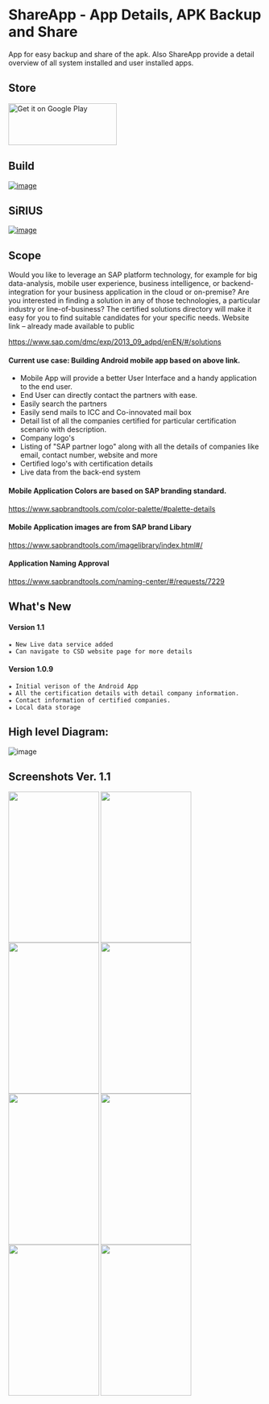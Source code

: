 # ShareApp - App Details, APK Backup and Share

App for easy backup and share of the apk. Also ShareApp provide a detail overview of all system installed and user installed apps.
 
 ## Store
<a href='https://play.google.com/store/apps/details?id=com.anu.developers3k.shareapp'><img alt='Get it on Google Play' src='https://play.google.com/intl/en_gb/badges/images/generic/en_badge_web_generic.png' height="83" width="215" /></a>

## Build

[![image](https://github.wdf.sap.corp/storage/user/21882/files/d5759346-7f76-11e8-9c87-87a78b02be8f)](https://xmake-mobile-dev.wdf.sap.corp/job/default/job/I321994-com.sap.icc.csd-master-CI-dockerrun/)

## SiRIUS

[![image](https://github.wdf.sap.corp/storage/user/21882/files/7dad24cc-84fc-11e8-8114-0fd74371b969)](https://ifp.wdf.sap.corp/sirius/index.html#/program/EA2A86DC28790741EBF93259749C8DF9)

## Scope

Would you like to leverage an SAP platform technology, for example for big data-analysis, mobile user experience, business intelligence, or backend-integration for your business application in the cloud or on-premise? Are you interested in finding a solution in any of those technologies, a particular industry or line-of-business? The certified solutions directory will make it easy for you to find suitable candidates for your specific needs.
Website link – already made available to public

https://www.sap.com/dmc/exp/2013_09_adpd/enEN/#/solutions

#### Current use case: Building Android mobile app based on above link. 
* Mobile App will provide a better User Interface and a handy application to the end user.
* End User can directly contact the partners with ease.
* Easily search the partners 
* Easily send mails to ICC and Co-innovated mail box
* Detail list of all the companies certified for particular certification scenario with description.
* Company logo's
* Listing of "SAP partner logo" along with all the details of companies like email, contact number, website and more
* Certified logo's with certification details
* Live data from the back-end system

#### Mobile Application Colors are based on SAP branding standard.
https://www.sapbrandtools.com/color-palette/#palette-details

#### Mobile Application images are from SAP brand Libary
https://www.sapbrandtools.com/imagelibrary/index.html#/

#### Application Naming Approval
https://www.sapbrandtools.com/naming-center/#/requests/7229


## What's New

#### Version 1.1
```
★ New Live data service added
★ Can navigate to CSD website page for more details
```
#### Version 1.0.9
```
★ Initial verison of the Android App
★ All the certification details with detail company information.
★ Contact information of certified companies.
★ Local data storage
```
## High level Diagram:
![image](https://github.wdf.sap.corp/storage/user/21882/files/8987a082-7f76-11e8-9c5c-a071a1f15536)

## Screenshots Ver. 1.1

<img src="https://github.wdf.sap.corp/storage/user/21882/files/34396ebe-7f79-11e8-840b-df3dad3e8cba" align="left" height="300" width="180" >

<img src="https://github.wdf.sap.corp/storage/user/21882/files/ea7fda9a-7f7a-11e8-8e14-a404e7573804" align="left" height="300" width="180" >

<img src="https://github.wdf.sap.corp/storage/user/21882/files/f8167c72-7f7a-11e8-9eab-bd4b8ade409a" align="left" height="300" width="180" >

<img src="https://github.wdf.sap.corp/storage/user/21882/files/fc33ca62-7f7a-11e8-8271-2bafd010a90b" align="left" height="300" width="180" >
<br/>
<br/>
<br/>
<br/>
<br/>
<br/>
<br/>
<br/>
<br/>
<br/>
<br/>
<br/>
<br/>
<br/>

<img src="https://github.wdf.sap.corp/storage/user/21882/files/01366588-7f7b-11e8-95d2-a359f3237165" align="left" height="300" width="180" >

<img src="https://github.wdf.sap.corp/storage/user/21882/files/12053ccc-7f7b-11e8-9642-974315e518ad" align="left" height="300" width="180" >

<img src="https://github.wdf.sap.corp/storage/user/21882/files/40e14400-7f7b-11e8-9d85-8cef5fffb170" align="left" height="300" width="180" >

<img src="https://github.wdf.sap.corp/storage/user/21882/files/48b8f858-7f7b-11e8-99c1-cd0e67318962" align="left" height="300" width="180" >


